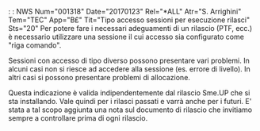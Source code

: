  :  : NWS Num="001318" Date="20170123" Rel="*ALL" Atr="S. Arrighini" Tem="TEC" App="B£" Tit="Tipo accesso sessioni per esecuzione rilasci" Sts="20"
Per potere fare i necessari adeguamenti di un rilascio (PTF, ecc.) è necessario utilizzare una sessione il cui accesso sia configurato come "riga comando".

Sessioni con accesso di tipo diverso possono presentare vari problemi.
In alcuni casi non si riesce ad accedere alla sessione (es. errore di livello). In altri casi si possono presentare problemi di allocazione.

Questa indicazione è valida indipendentemente dal rilascio Sme.UP che si sta installando.
Vale quindi per i rilasci passati e varrà anche per i futuri.
E' stata a tal scopo aggiunta una nota sul documento di rilascio che invitiamo sempre a controllare
prima di ogni rilascio.
